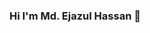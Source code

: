 ### Hi I'm Md. Ejazul Hassan 👋

<!--
**hassanejazul786/hassanejazul786** is a ✨ _special_ ✨ repository because its `README.md` (this file) appears on your GitHub profile.

Here are some ideas to get you started:

- 🔭 I’m currently looking for the internship in Machine learning or Data science role.
- 🌱 I’m currently learning Computer vision, Machine learning, Deep learning Technologies 
- 👯 I’m looking to collaborate on ...
- 🤔 I’m looking for help with ...
- 💬 Ask me about ...
- 📫 How to reach me: https://www.linkedin.com/in/md-ejazul-hassan/
- 😄 Website: https://hassanejazul786.github.io/PortFolio/dist/
- ⚡ Fun fact: ...
-->
